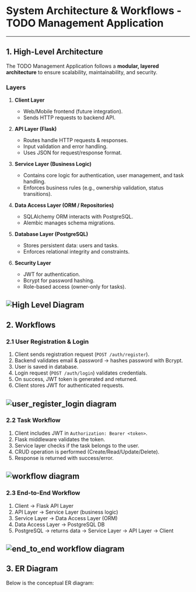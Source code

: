 # System Architecture & Workflows - TODO Management Application

---

## 1. High-Level Architecture

The TODO Management Application follows a **modular, layered architecture** to ensure scalability, maintainability, and security.

### Layers
1. **Client Layer**  
   - Web/Mobile frontend (future integration).  
   - Sends HTTP requests to backend API.  

2. **API Layer (Flask)**  
   - Routes handle HTTP requests & responses.  
   - Input validation and error handling.  
   - Uses JSON for request/response format.  

3. **Service Layer (Business Logic)**  
   - Contains core logic for authentication, user management, and task handling.  
   - Enforces business rules (e.g., ownership validation, status transitions).  

4. **Data Access Layer (ORM / Repositories)**  
   - SQLAlchemy ORM interacts with PostgreSQL.  
   - Alembic manages schema migrations.  

5. **Database Layer (PostgreSQL)**  
   - Stores persistent data: users and tasks.  
   - Enforces relational integrity and constraints.  

6. **Security Layer**  
   - JWT for authentication.  
   - Bcrypt for password hashing.  
   - Role-based access (owner-only for tasks).  

![High Level Diagram](image-1.png)
---

## 2. Workflows

### 2.1 User Registration & Login
1. Client sends registration request (`POST /auth/register`).  
2. Backend validates email & password → hashes password with Bcrypt.  
3. User is saved in database.  
4. Login request (`POST /auth/login`) validates credentials.  
5. On success, JWT token is generated and returned.  
6. Client stores JWT for authenticated requests.  

![user_register_login diagram ](image-4.png)
---

### 2.2 Task Workflow
1. Client includes JWT in `Authorization: Bearer <token>`.  
2. Flask middleware validates the token.  
3. Service layer checks if the task belongs to the user.  
4. CRUD operation is performed (Create/Read/Update/Delete).  
5. Response is returned with success/error.  

![workflow diagram](image-2.png)
---

### 2.3 End-to-End Workflow
1. Client → Flask API Layer  
2. API Layer → Service Layer (business logic)  
3. Service Layer → Data Access Layer (ORM)  
4. Data Access Layer → PostgreSQL DB  
5. PostgreSQL → returns data → Service Layer → API Layer → Client  

![end_to_end workflow diagram](image-3.png)
---

## 3. ER Diagram

Below is the conceptual ER diagram:

